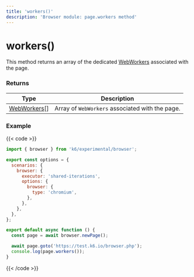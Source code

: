 ```yaml
---
title: 'workers()'
description: 'Browser module: page.workers method'
---
```


# workers()

This method returns an array of the dedicated [WebWorkers](https://grafana.com/docs/k6/<K6_VERSION>/javascript-api/k6-experimental/browser/worker/) associated with the page.

### Returns

| Type                                                                                                    | Description                                     |
| ------------------------------------------------------------------------------------------------------- | ----------------------------------------------- |
| [WebWorkers](https://grafana.com/docs/k6/<K6_VERSION>/javascript-api/k6-experimental/browser/worker/)[] | Array of `WebWorkers` associated with the page. |

### Example

{{< code >}}

```javascript
import { browser } from 'k6/experimental/browser';

export const options = {
  scenarios: {
    browser: {
      executor: 'shared-iterations',
      options: {
        browser: {
          type: 'chromium',
        },
      },
    },
  },
};

export default async function () {
  const page = await browser.newPage();

  await page.goto('https://test.k6.io/browser.php');
  console.log(page.workers());
}
```

{{< /code >}}
